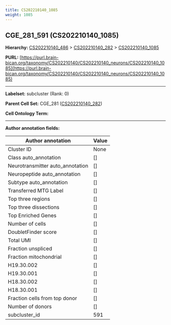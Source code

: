 ```yaml
---
title: CS202210140_1085
weight: 1085
---
```

## CGE_281_591 (CS202210140_1085)
<b>Hierarchy: </b>
[CS202210140_486](../CS202210140_486) >
[CS202210140_282](../CS202210140_282) >
[CS202210140_1085](../CS202210140_1085)

**PURL:** [https://purl.brain-bican.org/taxonomy/CS202210140/CS202210140_neurons/CS202210140_1085](https://purl.brain-bican.org/taxonomy/CS202210140/CS202210140_neurons/CS202210140_1085)

---


**Labelset:** subcluster (Rank: 0)

**Parent Cell Set:** CGE_281 ([CS202210140_282](../CS202210140_282))



**Cell Ontology Term:** 

[MARKER GENES.]: #


---

[TRANSFERRED ANNOTATIONS.]: #


[AUTHOR ANNOTATION FIELDS.]: #


**Author annotation fields:**

| Author annotation | Value |
|-------------------|-------|
|Cluster ID|None|
|Class auto_annotation|[]|
|Neurotransmitter auto_annotation|[]|
|Neuropeptide auto_annotation|[]|
|Subtype auto_annotation|[]|
|Transferred MTG Label|[]|
|Top three regions|[]|
|Top three dissections|[]|
|Top Enriched Genes|[]|
|Number of cells|[]|
|DoubletFinder score|[]|
|Total UMI|[]|
|Fraction unspliced|[]|
|Fraction mitochondrial|[]|
|H19.30.002|[]|
|H19.30.001|[]|
|H18.30.002|[]|
|H18.30.001|[]|
|Fraction cells from top donor|[]|
|Number of donors|[]|
|subcluster_id|591|
